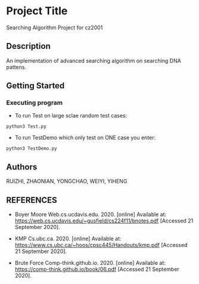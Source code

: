 # Project Title

Searching Algorithm Project for cz2001
## Description

An implementation of advanced searching algorithm on searching DNA pattens.
## Getting Started


### Executing program

* To run Test on large sclae random test cases:


```
python3 Test.py
```
* To run TestDemo which only test on ONE case you enter:

```
python3 TestDemo.py
```

## Authors

RUIZHI, 
ZHAONIAN, 
YONGCHAO, 
WEIYI, 
YIHENG

## REFERENCES

* Boyer Moore 
Web.cs.ucdavis.edu. 2020. [online] Available at: <https://web.cs.ucdavis.edu/~gusfield/cs224f11/bnotes.pdf> [Accessed 21 September 2020]. 

* KMP 
Cs.ubc.ca. 2020. [online] Available at: <https://www.cs.ubc.ca/~hoos/cpsc445/Handouts/kmp.pdf> [Accessed 21 September 2020]. 

* Brute Force 
Comp-think.github.io. 2020. [online] Available at: <https://comp-think.github.io/book/06.pdf> [Accessed 21 September 2020]. 

